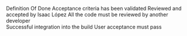 Definition Of Done
  Acceptance criteria has been validated
  Reviewed and accepted by Isaac López
  All the code must be reviewed by another developer  
  Successful integration into the build
  User acceptance must pass
